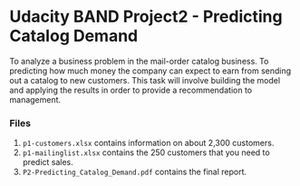 # Udacity BAND Project2 - Predicting Catalog Demand

To analyze a business problem in the mail-order catalog business. To predicting how much money the company can expect to earn from sending out a catalog to new customers. This task will involve building the model and applying the results in order to provide a recommendation to management.

### Files
1.  ```p1-customers.xlsx```  contains information on about 2,300 customers.
2. ```p1-mailinglist.xlsx``` contains the 250 customers that you need to predict sales. 
3. ```P2-Predicting_Catalog_Demand.pdf``` contains the final report.
